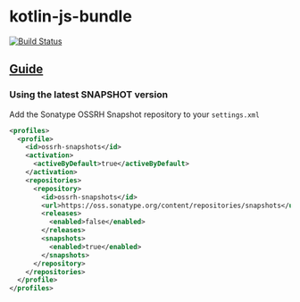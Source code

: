 # kotlin-js-bundle

[![Build Status](https://travis-ci.org/Yegair/kotlin-js-bundle.svg?branch=master)](https://travis-ci.org/Yegair/kotlin-js-bundle)

## [Guide](docs/guide.md)

### Using the latest SNAPSHOT version

Add the Sonatype OSSRH Snapshot repository to your `settings.xml`

```XML
<profiles>
  <profile>
    <id>ossrh-snapshots</id>
    <activation>
      <activeByDefault>true</activeByDefault>
    </activation>
    <repositories>
      <repository>
        <id>ossrh-snapshots</id>
        <url>https://oss.sonatype.org/content/repositories/snapshots</url>
        <releases>
          <enabled>false</enabled>
        </releases>
        <snapshots>
          <enabled>true</enabled>
        </snapshots>
      </repository>
    </repositories>
  </profile>
</profiles>
```

